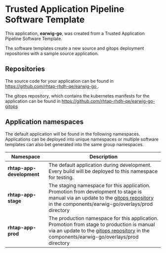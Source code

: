 # Trusted Application Pipeline Software Template

This application, **earwig-go**, was created from a Trusted Application Pipeline Software Template.

The software templates create a new source and gitops deployment repositories with a sample source application. 

## Repositories

The source code for your application can be found in [https://github.com/rhtap-rhdh-qe/earwig-go ](https://github.com/rhtap-rhdh-qe/earwig-go ).
 
The gitops repository, which contains the kubernetes manifests for the application can be found in 
[https://github.com/rhtap-rhdh-qe/earwig-go-gitops ](https://github.com/rhtap-rhdh-qe/earwig-go-gitops ) 

## Application namespaces 

The default application will be found in the following namespaces. Applications can be deployed into unique namespaces or multiple software templates can also bet generated into the same group namespaces.  

|  Namespace   |  Description   |  
| -------- | -------- |   
| **rhtap-app-development** | The default application during development. Every build will be deployed to this namespace for testing. | 
| **rhtap-app-stage** | The staging namespace for this application. Promotion from development to stage is manual via an update to the [gitops repository](https://github.com/rhtap-rhdh-qe/earwig-go-gitops ) in the components/earwig-go/overlays/prod directory |  
| **rhtap-app-prod** | The production namespace for this application. Promotion from stage to production is manual via an update to the [gitops repository](https://github.com/rhtap-rhdh-qe/earwig-go-gitops ) in the components/earwig-go/overlays/prod directory | 